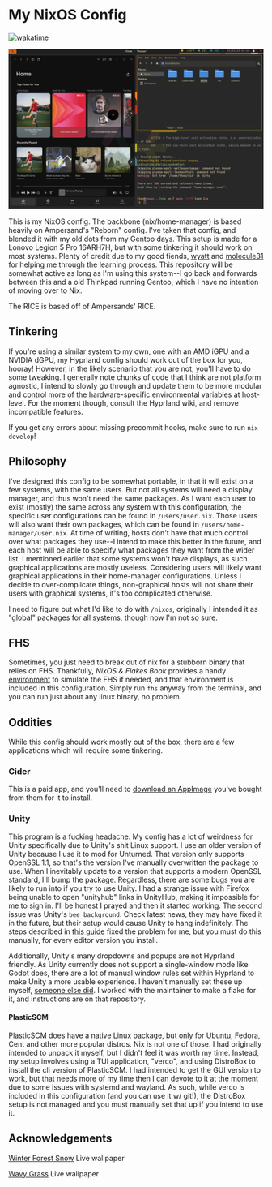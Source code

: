 # My NixOS Config

[![wakatime](https://wakatime.com/badge/user/6c1b4d80-35ad-487a-a081-efc861c8d411/project/968184c1-48bf-4747-8f1e-59ce13bcfdfb.svg)](https://wakatime.com/badge/user/6c1b4d80-35ad-487a-a081-efc861c8d411/project/968184c1-48bf-4747-8f1e-59ce13bcfdfb)

![screenshot](./screenshots/cover1.png)

This is my NixOS config. The backbone (nix/home-manager) is based heavily on
Ampersand's "Reborn" config. I've taken that config, and blended it with my old
dots from my Gentoo days. This setup is made for a Lonovo Legion 5 Pro 16ARH7H,
but with some tinkering it should work on most systems. Plenty of credit due to
my good fiends, [wyatt](https://www.wyatt.wtf) and
[molecule31](https://molecule31.co.ua/) for helping me through the learning
process. This repository will be somewhat active as long as I'm using this
system--I go back and forwards between this and a old Thinkpad running Gentoo,
which I have no intention of moving over to Nix.

The RICE is based off of Ampersands' RICE.

## Tinkering

If you're using a similar system to my own, one with an AMD iGPU and a NVIDIA
dGPU, my Hyprland config should work out of the box for you, hooray! However, in
the likely scenario that you are not, you'll have to do some tweaking. I
generally note chunks of code that I think are not platform agnostic, I intend
to slowly go through and update them to be more modular and control more of the
hardware-specific environmental variables at host-level. For the moment though,
consult the Hyprland wiki, and remove incompatible features.

If you get any errors about missing precommit hooks, make sure to run
`nix develop`!

## Philosophy

I've designed this config to be somewhat portable, in that it will exist on a
few systems, with the same users. But not all systems will need a display
manager, and thus won't need the same packages. As I want each user to exist
(mostly) the same across any system with this configuration, the specific user
configurations can be found in `/users/user.nix`. Those users will also want
their own packages, which can be found in `/users/home-manager/user.nix`. At
time of writing, hosts don't have that much control over what packages they
use--I intend to make this better in the future, and each host will be able to
specify what packages they want from the wider list. I mentioned earlier that
some systems won't have displays, as such graphical applications are mostly
useless. Considering users will likely want graphical applications in their
home-manager configurations. Unless I decide to over-complicate things,
non-graphical hosts will not share their users with graphical systems, it's too
complicated otherwise.

I need to figure out what I'd like to do with `/nixos`, originally I intended it
as "global" packages for all systems, though now I'm not so sure.

## FHS

Sometimes, you just need to break out of nix for a stubborn binary that relies
on FHS. Thankfully, _NixOS & Flakes Book_ provides a handy
[environment](https://nixos-and-flakes.thiscute.world/best-practices/run-downloaded-binaries-on-nixos)
to simulate the FHS if needed, and that environment is included in this
configuration. Simply run `fhs` anyway from the terminal, and you can run just
about any linux binary, no problem.

## Oddities

While this config should work mostly out of the box, there are a few
applications which will require some tinkering.

### Cider

This is a paid app, and you'll need to [download an AppImage](https://cider.sh/)
you've bought from them for it to install.

### Unity

This program is a fucking headache. My config has a lot of weirdness for Unity
specifically due to Unity's shit Linux support. I use an older version of Unity
because I use it to mod for Unturned. That version only supports OpenSSL 1.1, so
that's the version I've manually overwritten the package to use. When I
inevitably update to a version that supports a modern OpenSSL standard, I'll
bump the package. Regardless, there are some bugs you are likely to run into if
you try to use Unity. I had a strange issue with Firefox being unable to open
"unityhub" links in UnityHub, making it impossible for me to sign in. I'll be
honest I prayed and then it started working. The second issue was Unity's
`bee_background`. Check latest news, they may have fixed it in the future, but
their setup would cause Unity to hang indefinitely. The steps described in
[this guide](https://discussions.unity.com/t/linux-editor-stuck-on-loading-because-of-bee-backend-w-workaround/854480)
fixed the problem for me, but you must do this manually, for every editor
version you install.

Additionally, Unity's many dropdowns and popups are not Hyprland friendly. As
Unity currently does not support a single-window mode like Godot does, there are
a lot of manual window rules set within Hyprland to make Unity a more usable
experience. I haven't manually set these up myself,
[someone else did](https://github.com/nnra6864/HyprlandUnityFix). I worked with
the maintainer to make a flake for it, and instructions are on that repository.

#### PlasticSCM

PlasticSCM does have a native Linux package, but only for Ubuntu, Fedora, Cent
and other more popular distros. Nix is not one of those. I had originally
intended to unpack it myself, but I didn't feel it was worth my time. Instead,
my setup involves using a TUI application, "verco", and using DistroBox to
install the cli version of PlasticSCM. I had intended to get the GUI version to
work, but that needs more of my time then I can devote to it at the moment due
to some issues with systemd and wayland. As such, while verco is included in
this configuration (and you can use it w/ git!), the DistroBox setup is not
managed and you must manually set that up if you intend to use it.

## Acknowledgements

[Winter Forest Snow](https://moewalls.com/landscape/winter-forest-snow-live-wallpaper/)
Live wallpaper

[Wavy Grass](https://moewalls.com/landscape/wavy-grass-live-wallpaper/) Live
wallpaper
